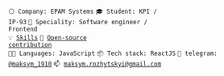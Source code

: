 <code>⚪ Company: EPAM Systems</code>
<code>🎓 Student: KPI / IP-93</code>
<code>👷 Speciality: Software engineer / Frontend</code><br>
<code>💡 [Skills](SKILLS.md)</code>
<code>👀 [Open-source contribution](CONTRIBUTION.md)</code><br>
<code>🧑‍💻 Languages: JavaScript</code>
<code>📦 Tech stack: ReactJS</code>
<code>💬 telegram: [@maksym_1910](https://t.me/maksym_1910)</code>
<code>📫 [maksym.rozhytskyi@gmail.com](mailto:maksym.rozhytskyi@gmail.com)</code>
